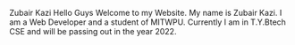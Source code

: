Zubair Kazi
    Hello Guys Welcome to my Website. My name is Zubair Kazi. I am a Web Developer and a student of MITWPU.
    Currently I am in T.Y.Btech CSE and will be passing out in the year 2022.
    


